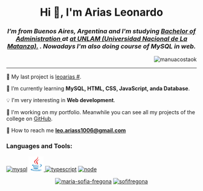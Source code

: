 <h1 align="center">Hi 👋, I'm Arias Leonardo</h1>
<h3 align="center"><i>I’m from Buenos Aires, Argentina and I'm studying  <a href="https://www.unlam.edu.ar/index.php?seccion=3&idArticulo=43"> Bachelor of Administration
 </a> at <a href="https://economicas.unlam.edu.ar/">at UNLAM (Universidad Nacional de La Matanza).</a> . Nowadays I'm also doing course of MySQL in web. </i></h3>
<!--Contador de visitas-->
<p></p>
<p></p>
<p align="right"> <img src="https://komarev.com/ghpvc/?username=manuacostaok&label=Profile%20views&color=00b3ff&style=plastic" alt="manuacostaok" /> </p>
<hr></hr>

🚀 My last project is [leoarias  #](https://github.com/leoarias).

🌱 I’m currently learning **MySQL, HTML, CSS, JavaScript, anda Database**.

💡 I'm very interesting in **Web development**.

💼 I'm working on my portfolio. Meanwhile you can see all my projects of the college on [GitHub](https://github.com/leoarias?tab=repositories).

📧 How to reach me **leo.ariass1006@gmail.com**


<h3 align="left">Languages and Tools:</h3>
<p></p>
<p align="left"> 
<a href="[https://angular.io/](https://angular.io/assets/images/logos/angular/logo-nav@2x.png)" alt="Angular" width="40" height="40"/></a>
<a href="https://www.mysql.com/"><img src="https://cdn.jsdelivr.net/gh/devicons/devicon/icons/mysql/mysql-original.svg" alt="mysql" width="40" height="40"/></a>
<a href="https://www.java.com"><img src="https://raw.githubusercontent.com/devicons/devicon/master/icons/java/java-original.svg" alt="java" width="40" height="40"/</a>
<a href="https://www.typescriptlang.org/docs/"><img src="https://cdn.jsdelivr.net/gh/devicons/devicon/icons/typescript/typescript-original.svg" alt="typescript" width="40" height="40"/></a>
<a href="https://nodejs.org/en/docs/"><img src="https://cdn.jsdelivr.net/gh/devicons/devicon/icons/nodejs/nodejs-original.svg" alt="node" width="40" height="40"/></a>
</p>
<p align="center">
<a href="https://www.linkedin.com/in/manuel-acosta-a1a238214/" target="blank"><img align="center" src="https://raw.githubusercontent.com/rahuldkjain/github-profile-readme-generator/master/src/images/icons/Social/linked-in-alt.svg" alt="maria-sofia-fregona" height="30" width="40" /></a>
<a href="https://instagram.com/acosta__manu" target="blank"><img align="center" src="https://raw.githubusercontent.com/rahuldkjain/github-profile-readme-generator/master/src/images/icons/Social/instagram.svg" alt="sofifregona" height="30" width="40" /></a>
</p>
<!--
**manuacostaok/manuacostaok** is a ✨ _special_ ✨ repository because its `README.md` (this file) appears on your GitHub profile.
Here are some ideas to get you started:
- 🔭 I’m currently working on ...
- 🌱 I’m currently learning ...
- 👯 I’m looking to collaborate on ...
- 🤔 I’m looking for help with ...
- 💬 Ask me about ...
- 📫 How to reach me: ...
- 😄 Pronouns: ...
- ⚡ Fun fact: ...
-->
